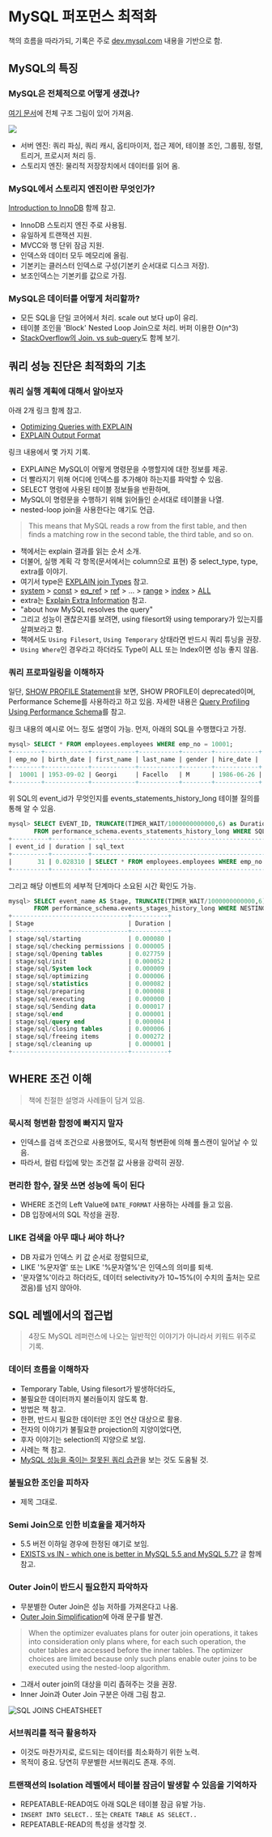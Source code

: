 # MySQL 퍼포먼스 최적화

책의 흐름을 따라가되, 기록은 주로 [dev.mysql.com](https://dev.mysql.com/) 내용을 기반으로 함.

## MySQL의 특징

### MySQL은 전체적으로 어떻게 생겼나?

[여기 문서](https://www.rathishkumar.in/2016/04/understanding-mysql-architecture.html)에 전체 구조 그림이 있어 가져옴.

![](https://3.bp.blogspot.com/-WllJC9xfxqg/VxTbuAoMm4I/AAAAAAAAHzA/1tF7Sxx8Y34levMmR9fYPZfDQDHVdWzKwCLcB/s1600/MySQL%2BArchitecture.png)

- 서버 엔진: 쿼리 파싱, 쿼리 캐시, 옵티마이저, 접근 제어, 테이블 조인, 그룹핑, 정렬, 트리거, 프로시저 처리 등.
- 스토리지 엔진: 물리적 저장장치에서 데이터를 읽어 옴.

### MySQL에서 스토리지 엔진이란 무엇인가?

[Introduction to InnoDB](https://dev.mysql.com/doc/refman/8.0/en/innodb-introduction.html) 함께 참고.

- InnoDB 스토리지 엔진 주로 사용됨.
- 유일하게 트랜잭션 지원.
- MVCC와 행 단위 잠금 지원.
- 인덱스와 데이터 모두 메모리에 올림.
- 기본키는 클러스터 인덱스로 구성(기본키 순서대로 디스크 저장).
- 보조인덱스는 기본키를 값으로 가짐.

### MySQL은 데이터를 어떻게 처리할까?

- 모든 SQL을 단일 코어에서 처리. scale out 보다 up이 유리.
- 테이블 조인을 'Block' Nested Loop Join으로 처리. 버퍼 이용한 O(n^3)
- [StackOverflow의 Join. vs sub-query](https://stackoverflow.com/questions/2577174/join-vs-sub-query)도 함께 보기.

## 쿼리 성능 진단은 최적화의 기초

### 쿼리 실행 계획에 대해서 알아보자

아래 2개 링크 함께 참고.

- [Optimizing Queries with EXPLAIN](https://dev.mysql.com/doc/refman/8.0/en/using-explain.html)
- [EXPLAIN Output Format](https://dev.mysql.com/doc/refman/8.0/en/explain-output.html)

링크 내용에서 몇 가지 기록.

- EXPLAIN은 MySQL이 어떻게 명령문을 수행할지에 대한 정보를 제공.
- 더 빨라지기 위해 어디에 인덱스를 추가해야 하는지를 파악할 수 있음.
- SELECT 명령에 사용된 테이블 정보들을 반환하며,
- MySQL이 명령문을 수행하기 위해 읽어들인 순서대로 테이블을 나열.
- nested-loop join을 사용한다는 얘기도 언급.

> This means that MySQL reads a row from the first table, and then finds a matching row in the second table, the third table, and so on.

- 책에서는 explain 결과를 읽는 순서 소개.
- 더불어, 실행 계획 각 항목(문서에서는 column으로 표현) 중 select_type, type, extra를 이야기.
- 여기서 type은 [EXPLAIN join Types](https://dev.mysql.com/doc/refman/8.0/en/explain-output.html#explain-join-types) 참고.
- [system](https://dev.mysql.com/doc/refman/8.0/en/explain-output.html#jointype_system) > [const](https://dev.mysql.com/doc/refman/8.0/en/explain-output.html#jointype_const) > [eq_ref](https://dev.mysql.com/doc/refman/8.0/en/explain-output.html#jointype_eq_ref) > [ref](https://dev.mysql.com/doc/refman/8.0/en/explain-output.html#jointype_ref) > ... > [range](https://dev.mysql.com/doc/refman/8.0/en/explain-output.html#jointype_range) > [index](https://dev.mysql.com/doc/refman/8.0/en/explain-output.html#jointype_index) > [ALL](https://dev.mysql.com/doc/refman/8.0/en/explain-output.html#jointype_all)
- extra는 [Explain Extra Information](https://dev.mysql.com/doc/refman/8.0/en/explain-output.html#explain-extra-information) 참고.
- "about how MySQL resolves the query"
- 그리고 성능이 괜찮은지를 보려면, using filesort와 using temporary가 있는지를 살펴보라고 함.
- 책에서도 `Using Filesort`, `Using Temporary` 상태라면 반드시 쿼리 튜닝을 권장.
- `Using Where`인 경우라고 하더라도 Type이 ALL 또는 Index이면 성능 좋지 않음.

### 쿼리 프로파일링을 이해하자

일단, [SHOW PROFILE Statement](https://dev.mysql.com/doc/refman/8.0/en/show-profile.html)을 보면, SHOW PROFILE이 deprecated이며, Performance Scheme를 사용하라고 하고 있음. 자세한 내용은 [Query Profiling Using Performance Schema](https://dev.mysql.com/doc/refman/8.0/en/performance-schema-query-profiling.html)를 참고.

링크 내용의 예시로 어느 정도 설명이 가능. 먼저, 아래의 SQL을 수행했다고 가정.

```sql
mysql> SELECT * FROM employees.employees WHERE emp_no = 10001;
+--------+------------+------------+-----------+--------+------------+
| emp_no | birth_date | first_name | last_name | gender | hire_date |
+--------+------------+------------+-----------+--------+------------+
|  10001 | 1953-09-02 | Georgi     | Facello   | M      | 1986-06-26 |
+--------+------------+------------+-----------+--------+------------+
```

위 SQL의 event_id가 무엇인지를 events_statements_history_long 테이블 질의를 통해 알 수 있음.

```sql
mysql> SELECT EVENT_ID, TRUNCATE(TIMER_WAIT/1000000000000,6) as Duration, SQL_TEXT
       FROM performance_schema.events_statements_history_long WHERE SQL_TEXT like '%10001%';
+----------+----------+--------------------------------------------------------+
| event_id | duration | sql_text                                               |
+----------+----------+--------------------------------------------------------+
|       31 | 0.028310 | SELECT * FROM employees.employees WHERE emp_no = 10001 |
+----------+----------+--------------------------------------------------------+
```

그리고 해당 이벤트의 세부적 단계마다 소요된 시간 확인도 가능.

```sql
mysql> SELECT event_name AS Stage, TRUNCATE(TIMER_WAIT/1000000000000,6) AS Duration
       FROM performance_schema.events_stages_history_long WHERE NESTING_EVENT_ID=31;
+--------------------------------+----------+
| Stage                          | Duration |
+--------------------------------+----------+
| stage/sql/starting             | 0.000080 |
| stage/sql/checking permissions | 0.000005 |
| stage/sql/Opening tables       | 0.027759 |
| stage/sql/init                 | 0.000052 |
| stage/sql/System lock          | 0.000009 |
| stage/sql/optimizing           | 0.000006 |
| stage/sql/statistics           | 0.000082 |
| stage/sql/preparing            | 0.000008 |
| stage/sql/executing            | 0.000000 |
| stage/sql/Sending data         | 0.000017 |
| stage/sql/end                  | 0.000001 |
| stage/sql/query end            | 0.000004 |
| stage/sql/closing tables       | 0.000006 |
| stage/sql/freeing items        | 0.000272 |
| stage/sql/cleaning up          | 0.000001 |
+--------------------------------+----------+
```

## WHERE 조건 이해

> 책에 친절한 설명과 사례들이 담겨 있음.

### 묵시적 형변환 함정에 빠지지 말자

- 인덱스를 검색 조건으로 사용했어도, 묵시적 형변환에 의해 풀스캔이 일어날 수 있음.
- 따라서, 컬럼 타입에 맞는 조건절 값 사용을 강력히 권장.

### 편리한 함수, 잘못 쓰면 성능에 독이 된다

- WHERE 조건의 Left Value에 `DATE_FORMAT` 사용하는 사례를 들고 있음.
- DB 입장에서의 SQL 작성을 권장.

### LIKE 검색을 아무 때나 써야 하나?

- DB 자료가 인덱스 키 값 순서로 정렬되므로,
- LIKE '%문자열' 또는 LIKE '%문자열%'은 인덱스의 의미를 퇴색.
- '문자열%'이라고 하더라도, 데이터 selectivity가 10~15%(이 수치의 출처는 모르겠음)를 넘지 않아야.

## SQL 레벨에서의 접근법

> 4장도 MySQL 레퍼런스에 나오는 일반적인 이야기가 아니라서 키워드 위주로 기록.

### 데이터 흐름을 이해하자

- Temporary Table, Using filesort가 발생하더라도,
- 불필요한 데이터까지 불러들이지 않도록 함.
- 방법은 책 참고.
- 한편, 반드시 필요한 데이터만 조인 연산 대상으로 활용.
- 전자의 이야기가 불필요한 projection의 지양이었다면,
- 후자 이야기는 selection의 지양으로 보임.
- 사례는 책 참고.
- [MySQL 성능을 죽이는 잘못된 쿼리 습관](https://gywn.net/2012/05/mysql-bad-sql-type/)을 보는 것도 도움될 것.

### 불필요한 조인을 피하자

- 제목 그대로.

### Semi Join으로 인한 비효율을 제거하자

- 5.5 버전 이하일 경우에 한정된 얘기로 보임.
- [EXISTS vs IN - which one is better in MySQL 5.5 and MySQL 5.7?](https://stackoverflow.com/questions/48906772/exists-vs-in-which-one-is-better-in-mysql-5-5-and-mysql-5-7) 글 함께 참고.

### Outer Join이 반드시 필요한지 파악하자

- 무분별한 Outer Join은 성능 저하를 가져온다고 나옴.
- [Outer Join Simplification](https://dev.mysql.com/doc/refman/5.7/en/outer-join-simplification.html)에 아래 문구를 발견.

> When the optimizer evaluates plans for outer join operations, it takes into consideration only plans where, for each such operation, the outer tables are accessed before the inner tables. The optimizer choices are limited because only such plans enable outer joins to be executed using the nested-loop algorithm.

- 그래서 outer join의 대상을 미리 좁혀주는 것을 권장.
- Inner Join과 Outer Join 구분은 아래 그림 참고.

![SQL JOINS CHEATSHEET](https://camo.githubusercontent.com/26bcd184e10be85ee10d503f641706f630dd1f43/68747470733a2f2f662e636c6f75642e6769746875622e636f6d2f6173736574732f3333373831312f323336343536372f32303931376230612d613637652d313165332d386232312d6436653037313930376236352e706e67)

### 서브쿼리를 적극 활용하자

- 이것도 마찬가지로, 로드되는 데이터를 최소화하기 위한 노력.
- 목적이 중요. 당연히 무분별한 서브쿼리도 존재. 주의.

### 트랜잭션의 Isolation 레벨에서 테이블 잠금이 발생할 수 있음을 기억하자

- REPEATABLE-READ여도 아래 SQL은 테이블 잠금 유발 가능.
- `INSERT INTO SELECT..` 또는 `CREATE TABLE AS SELECT..`
- REPEATABLE-READ의 특성을 생각할 것.
